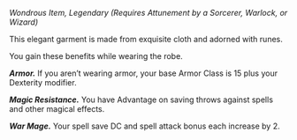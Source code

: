 _Wondrous Item, Legendary (Requires Attunement by a Sorcerer, Warlock, or Wizard)_

This elegant garment is made from exquisite cloth and adorned with runes.

You gain these benefits while wearing the robe.

**_Armor._** If you aren’t wearing armor, your base Armor Class is 15 plus your Dexterity modifier.

**_Magic Resistance._** You have Advantage on saving throws against spells and other magical effects.

**_War Mage._** Your spell save DC and spell attack bonus each increase by 2.